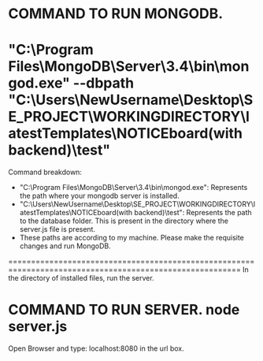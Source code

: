 COMMAND TO RUN MONGODB.
=========================================================================================================
"C:\Program Files\MongoDB\Server\3.4\bin\mongod.exe" --dbpath "C:\Users\NewUsername\Desktop\SE_PROJECT\WORKINGDIRECTORY\latestTemplates\NOTICEboard(with backend)\test"
=========================================================================================================
Command breakdown:
- "C:\Program Files\MongoDB\Server\3.4\bin\mongod.exe": Represents the path where your mongodb server is installed.
- "C:\Users\NewUsername\Desktop\SE_PROJECT\WORKINGDIRECTORY\latestTemplates\NOTICEboard(with backend)\test": Represents the path to the 
database folder. This is present in the directory where the server.js file is present. 
- These paths are according to my machine. Please make the requisite changes and run MongoDB.

=========================================================================================================
In the directory of installed files, run the server.

COMMAND TO RUN SERVER.
node server.js
=========================================================================================================

Open Browser and type:
localhost:8080 in the url box.

